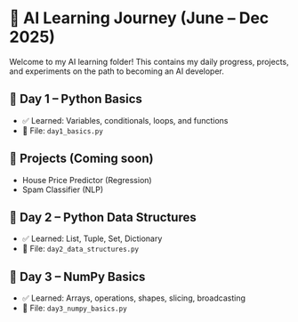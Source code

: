 # 🧠 AI Learning Journey (June – Dec 2025)

Welcome to my AI learning folder! This contains my daily progress, projects, and experiments on the path to becoming an AI developer.

## 📅 Day 1 – Python Basics

- ✅ Learned: Variables, conditionals, loops, and functions
- 📝 File: `day1_basics.py`

## 📁 Projects (Coming soon)

- House Price Predictor (Regression)
- Spam Classifier (NLP)

## 📅 Day 2 – Python Data Structures

- ✅ Learned: List, Tuple, Set, Dictionary
- 📝 File: `day2_data_structures.py`

## 📅 Day 3 – NumPy Basics

- ✅ Learned: Arrays, operations, shapes, slicing, broadcasting
- 📝 File: `day3_numpy_basics.py`
